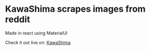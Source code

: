 # KawaShima scrapes images from reddit

Made in react using MaterialUI

Check it out live on: [KawaShima](https://kawashima.vercel.app/)
